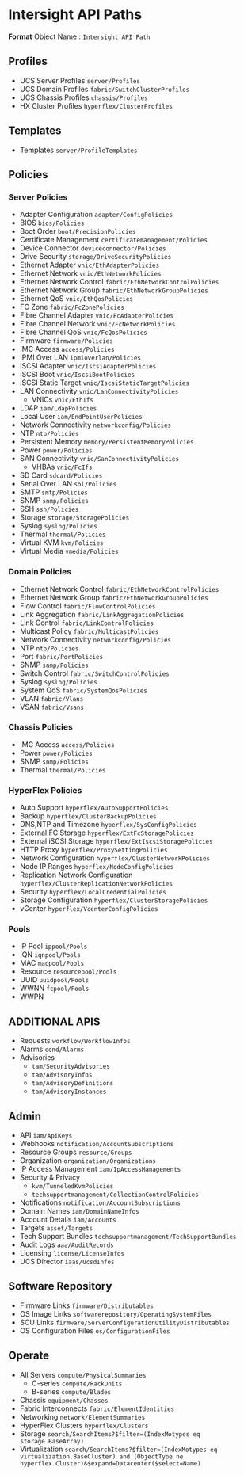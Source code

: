 # Intersight API Paths

**Format**  Object Name : `Intersight API Path`

## Profiles
* UCS Server Profiles       `server/Profiles`
* UCS Domain Profiles       `fabric/SwitchClusterProfiles`
* UCS Chassis Profiles      `chassis/Profiles`
* HX Cluster Profiles       `hyperflex/ClusterProfiles`


## Templates
* Templates	                `server/ProfileTemplates`

## Policies
### Server Policies
* Adapter Configuration	    `adapter/ConfigPolicies`
* BIOS	                    `bios/Policies`
* Boot Order	            `boot/PrecisionPolicies`
* Certificate Management	`certificatemanagement/Policies`
* Device Connector	        `deviceconnector/Policies`
* Drive Security	        `storage/DriveSecurityPolicies`
* Ethernet Adapter	        `vnic/EthAdapterPolicies`
* Ethernet Network	        `vnic/EthNetworkPolicies`
* Ethernet Network Control	`fabric/EthNetworkControlPolicies`
* Ethernet Network Group  	`fabric/EthNetworkGroupPolicies`
* Ethernet QoS	            `vnic/EthQosPolicies`
* FC Zone	                `fabric/FcZonePolicies`
* Fibre Channel Adapter	    `vnic/FcAdapterPolicies`
* Fibre Channel Network	    `vnic/FcNetworkPolicies`
* Fibre Channel QoS	        `vnic/FcQosPolicies`
* Firmware	                `firmware/Policies`
* IMC Access	            `access/Policies`
* IPMI Over LAN	            `ipmioverlan/Policies`
* iSCSI Adapter	            `vnic/IscsiAdapterPolicies`
* iSCSI Boot	            `vnic/IscsiBootPolicies`
* iSCSI Static Target	    `vnic/IscsiStaticTargetPolicies`
* LAN Connectivity	        `vnic/LanConnectivityPolicies`
  * VNICs	                `vnic/EthIfs`
* LDAP	                    `iam/LdapPolicies`
* Local User	            `iam/EndPointUserPolicies`
* Network Connectivity      `networkconfig/Policies`
* NTP                       `ntp/Policies`
* Persistent Memory	        `memory/PersistentMemoryPolicies`
* Power	                    `power/Policies`
* SAN Connectivity	        `vnic/SanConnectivityPolicies`
  * VHBAs	                `vnic/FcIfs`
* SD Card	                `sdcard/Policies`
* Serial Over LAN	        `sol/Policies`
* SMTP	                    `smtp/Policies`
* SNMP	                    `snmp/Policies`
* SSH	                    `ssh/Policies`
* Storage	                `storage/StoragePolicies`
* Syslog	                `syslog/Policies`
* Thermal	                `thermal/Policies`
* Virtual KVM	            `kvm/Policies`
* Virtual Media	            `vmedia/Policies`


### Domain Policies
* Ethernet Network Control	`fabric/EthNetworkControlPolicies`
* Ethernet Network Group	`fabric/EthNetworkGroupPolicies`
* Flow Control	            `fabric/FlowControlPolicies`
* Link Aggregation	        `fabric/LinkAggregationPolicies`
* Link Control	            `fabric/LinkControlPolicies`
* Multicast Policy	        `fabric/MulticastPolicies`
* Network Connectivity	    `networkconfig/Policies`
* NTP	                    `ntp/Policies`
* Port	                    `fabric/PortPolicies`
* SNMP	                    `snmp/Policies`
* Switch Control	        `fabric/SwitchControlPolicies`
* Syslog	                `syslog/Policies`
* System QoS	            `fabric/SystemQosPolicies`
* VLAN                    	`fabric/Vlans`
* VSAN                    	`fabric/Vsans`

### Chassis Policies
* IMC Access	            `access/Policies`
* Power     	            `power/Policies`
* SNMP	                    `snmp/Policies`
* Thermal   	            `thermal/Policies`

### HyperFlex Policies
* Auto Support                     	`hyperflex/AutoSupportPolicies`
* Backup                           	`hyperflex/ClusterBackupPolicies`
* DNS,NTP and Timezone             	`hyperflex/SysConfigPolicies`
* External FC Storage              	`hyperflex/ExtFcStoragePolicies`
* External iSCSI Storage           	`hyperflex/ExtIscsiStoragePolicies`
* HTTP Proxy                       	`hyperflex/ProxySettingPolicies`
* Network Configuration            	`hyperflex/ClusterNetworkPolicies`
* Node IP Ranges                   	`hyperflex/NodeConfigPolicies`
* Replication Network Configuration	`hyperflex/ClusterReplicationNetworkPolicies`
* Security                         	`hyperflex/LocalCredentialPolicies`
* Storage Configuration            	`hyperflex/ClusterStoragePolicies`
* vCenter                          	`hyperflex/VcenterConfigPolicies`

### Pools
* IP Pool	    `ippool/Pools`
* IQN	        `iqnpool/Pools`
* MAC	        `macpool/Pools`
* Resource	    `resourcepool/Pools`
* UUID	        `uuidpool/Pools`
* WWNN	        `fcpool/Pools`
* WWPN

## ADDITIONAL APIS
* Requests  	   `workflow/WorkflowInfos`
* Alarms    	   `cond/Alarms`
* Advisories
	* `tam/SecurityAdvisories`
	* `tam/AdvisoryInfos`
	* `tam/AdvisoryDefinitions`
	* `tam/AdvisoryInstances`

## Admin
* API                 	`iam/ApiKeys`
* Webhooks            	`notification/AccountSubscriptions`
* Resource Groups     	`resource/Groups`
* Organization        	`organization/Organizations`
* IP Access Management	`iam/IpAccessManagements`
* Security & Privacy
	* `kvm/TunneledKvmPolicies`
	* `techsupportmanagement/CollectionControlPolicies`
* Notifications  	    `notification/AccountSubscriptions`
* Domain Names   	    `iam/DomainNameInfos`
* Account Details	    `iam/Accounts`
* Targets             	`asset/Targets`
* Tech Support Bundles	`techsupportmanagement/TechSupportBundles`
* Audit Logs          	`aaa/AuditRecords`
* Licensing           	`license/LicenseInfos`
* UCS Director        	`iaas/UcsdInfos`

## Software Repository
* Firmware Links        	`firmware/Distributables`
* OS Image Links        	`softwarerepository/OperatingSystemFiles`
* SCU Links             	`firmware/ServerConfigurationUtilityDistributables`
* OS Configuration Files	`os/ConfigurationFiles`

## Operate
* All Servers	                    `compute/PhysicalSummaries`
    * C-series                      `compute/RackUnits`
    * B-series                      `compute/Blades`
* Chassis	                        `equipment/Chasses`
* Fabric Interconnects	            `fabric/ElementIdentities`
* Networking	                    `network/ElementSummaries`
* HyperFlex Clusters	            `hyperflex/Clusters`
* Storage	                        `search/SearchItems?$filter=(IndexMotypes eq storage.BaseArray)`
* Virtualization	                `search/SearchItems?$filter=(IndexMotypes eq virtualization.BaseCluster) and (ObjectType ne hyperflex.Cluster)&$expand=Datacenter($select=Name)`
